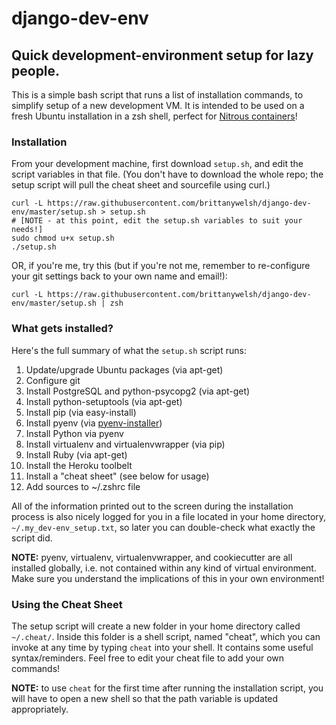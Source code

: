 # django-dev-env
## Quick development-environment setup for lazy people.

This is a simple bash script that runs a list of installation commands, to simplify setup of a new development VM. It is intended to be used on a fresh Ubuntu installation in a zsh shell, perfect for [Nitrous containers](http://www.nitrous.io)!

### Installation

From your development machine, first download `setup.sh`, and edit the script variables in that file. (You don't have to download the whole repo; the setup script will pull the cheat sheet and sourcefile using curl.)

```
curl -L https://raw.githubusercontent.com/brittanywelsh/django-dev-env/master/setup.sh > setup.sh
# [NOTE - at this point, edit the setup.sh variables to suit your needs!]
sudo chmod u+x setup.sh
./setup.sh
```

OR, if you're me, try this (but if you're not me, remember to re-configure your git settings back to your own name and email!):

```
curl -L https://raw.githubusercontent.com/brittanywelsh/django-dev-env/master/setup.sh | zsh
```

### What gets installed?

Here's the full summary of what the `setup.sh` script runs:

1. Update/upgrade Ubuntu packages (via apt-get)
2. Configure git
3. Install PostgreSQL and python-psycopg2 (via apt-get)
4. Install python-setuptools (via apt-get)
5. Install pip (via easy-install)
6. Install pyenv (via [pyenv-installer](https://github.com/yyuu/pyenv-installer))
7. Install Python via pyenv
8. Install virtualenv and virtualenvwrapper (via pip)
9. Install Ruby (via apt-get)
10. Install the Heroku toolbelt
11. Install a "cheat sheet" (see below for usage)
12. Add sources to ~/.zshrc file

All of the information printed out to the screen during the installation process is also nicely logged for you in a file located in your home directory, `~/.my_dev-env_setup.txt`, so later you can double-check what exactly the script did.

**NOTE:** pyenv, virtualenv, virtualenvwrapper, and cookiecutter are all installed globally, i.e. not contained within any kind of virtual environment. Make sure you understand the implications of this in your own environment!

### Using the Cheat Sheet

The setup script will create a new folder in your home directory called `~/.cheat/`. Inside this folder is a shell script, named "cheat", which you can invoke at any time by typing `cheat` into your shell. It contains some useful syntax/reminders. Feel free to edit your cheat file to add your own commands!

**NOTE:** to use `cheat` for the first time after running the installation script, you will have to open a new shell so that the path variable is updated appropriately.
